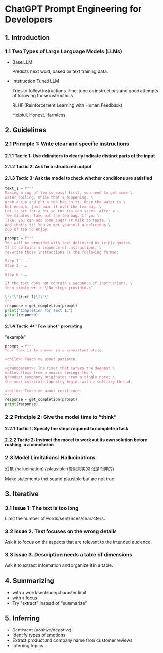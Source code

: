 # ChatGPT Prompt Engineering for Developers

## 1. Introduction

### 1.1 Two Types of Large Language Models (LLMs)

- Base LLM

    Predicts next word, based on text training data.

- Intstruction Tuned LLM

    Tries to follow instructions. Fine-tune on instructions and good attempts at following those instructions

    RLHF (Reinforcement Learning with Human Feedback)

    Helpful, Honest, Harmless.

## 2. Guidelines

### 2.1 Principle 1: Write clear and specific instructions



#### 2.1.1 Tactic 1: Use delimiters to clearly indicate distinct parts of the input

#### 2.1.2 Tactic 2: Ask for a structured output

#### 2.1.3 Tactic 3: Ask the model to check whether conditions are satisfied

```python
text_1 = f"""
Making a cup of tea is easy! First, you need to get some \ 
water boiling. While that's happening, \ 
grab a cup and put a tea bag in it. Once the water is \ 
hot enough, just pour it over the tea bag. \ 
Let it sit for a bit so the tea can steep. After a \ 
few minutes, take out the tea bag. If you \ 
like, you can add some sugar or milk to taste. \ 
And that's it! You've got yourself a delicious \ 
cup of tea to enjoy.
"""
prompt = f"""
You will be provided with text delimited by triple quotes. 
If it contains a sequence of instructions, \ 
re-write those instructions in the following format:

Step 1 - ...
Step 2 - …
…
Step N - …

If the text does not contain a sequence of instructions, \ 
then simply write \"No steps provided.\"

\"\"\"{text_1}\"\"\"
"""
response = get_completion(prompt)
print("Completion for Text 1:")
print(response)
```
#### 2.1.4 Tactic 4: "Few-shot" prompting

"example"

```python
prompt = f"""
Your task is to answer in a consistent style.

<child>: Teach me about patience.

<grandparent>: The river that carves the deepest \ 
valley flows from a modest spring; the \ 
grandest symphony originates from a single note; \ 
the most intricate tapestry begins with a solitary thread.

<child>: Teach me about resilience.
"""
response = get_completion(prompt)
print(response)
```

### 2.2 Principle 2: Give the model time to “think”

#### 2.2.1 Tactic 1: Specify the steps required to complete a task

#### 2.2.2 Tactic 2: Instruct the model to work out its own solution before rushing to a conclusion

### 2.3 Model Limitations: Hallucinations

幻觉 (hallucination) / plausible (貌似真实的 似是而非的)

Make statements that sound plausible but are not true

## 3. Iterative

### 3.1 Issue 1: The text is too long

Limit the number of words/sentences/characters.

### 3.2 Issue 2. Text focuses on the wrong details

Ask it to focus on the aspects that are relevant to the intended audience.

### 3.3 Issue 3. Description needs a table of dimensions

Ask it to extract information and organize it in a table.

## 4. Summarizing

- with a word/sentence/character limit 
- with a focus
- Try "extract" instead of "summarize"

## 5. Inferring

- Sentiment (positive/negative)
- Identify types of emotions
- Extract product and company name from customer reviews
- Inferring topics
